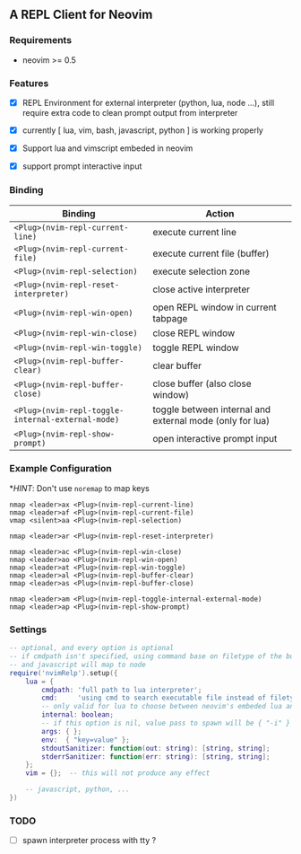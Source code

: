 ## A REPL Client for Neovim

### Requirements

+ neovim >= 0.5


### Features

- [X] REPL Environment for external interpreter (python, lua, node ...), still require extra code to clean prompt output from interpreter
- [X] currently [ lua, vim, bash, javascript, python ] is working properly
- [X] Support lua and vimscript embeded in neovim
- [X] support prompt interactive input


### Binding

|Binding | Action |
|---|---|
| `<Plug>(nvim-repl-current-line)` | execute current line          |
| `<Plug>(nvim-repl-current-file)` | execute current file (buffer) |
| `<Plug>(nvim-repl-selection)`    | execute selection zone        |
| `<Plug>(nvim-repl-reset-interpreter)` | close active interpreter |
| `<Plug>(nvim-repl-win-open)`      | open REPL window in current tabpage |
| `<Plug>(nvim-repl-win-close)`     | close REPL window |
| `<Plug>(nvim-repl-win-toggle)`    | toggle REPL window |
| `<Plug>(nvim-repl-buffer-clear)`    | clear buffer |
| `<Plug>(nvim-repl-buffer-close)`    | close buffer (also close window) |
| `<Plug>(nvim-repl-toggle-internal-external-mode)`    | toggle between internal and external mode (only for lua) |
| `<Plug>(nvim-repl-show-prompt)`    | open interactive prompt input |


### Example Configuration

**HINT*: Don't use `noremap` to map keys

```vim
nmap <leader>ax <Plug>(nvim-repl-current-line)
nmap <leader>af <Plug>(nvim-repl-current-file)
vmap <silent>aa <Plug>(nvim-repl-selection)

nmap <leader>ar <Plug>(nvim-repl-reset-interpreter)

nmap <leader>ac <Plug>(nvim-repl-win-close)
nmap <leader>ao <Plug>(nvim-repl-win-open)
nmap <leader>at <Plug>(nvim-repl-win-toggle)
nmap <leader>al <Plug>(nvim-repl-buffer-clear)
nmap <leader>as <Plug>(nvim-repl-buffer-close)

nmap <leader>am <Plug>(nvim-repl-toggle-internal-external-mode)
nmap <leader>ap <Plug>(nvim-repl-show-prompt)
```


### Settings

```lua
-- optional, and every option is optional
-- if cmdpath isn't specified, using command base on filetype of the buffer
-- and javascript will map to node
require('nvimRelp').setup({
    lua = {
        cmdpath: 'full path to lua interpreter';
        cmd:     'using cmd to search executable file instead of filetype';
        -- only valid for lua to choose between neovim's embeded lua and external command line
        internal: boolean;
        -- if this option is nil, value pass to spawn will be { "-i" }
        args: { };
        env:  { "key=value" };
        stdoutSanitizer: function(out: string): [string, string];
        stderrSanitizer: function(err: string): [string, string];
    };
    vim = {};  -- this will not produce any effect

    -- javascript, python, ...
})
```


### TODO

- [ ] spawn interpreter process with tty ?

